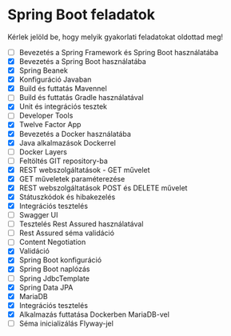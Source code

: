 # Spring Boot feladatok

Kérlek jelöld be, hogy melyik gyakorlati feladatokat oldottad meg!

* [ ] Bevezetés a Spring Framework és Spring Boot használatába
* [x] Bevezetés a Spring Boot használatába
* [x] Spring Beanek
* [x] Konfiguráció Javaban
* [x] Build és futtatás Mavennel
* [ ] Build és futtatás Gradle használatával
* [x] Unit és integrációs tesztek
* [ ] Developer Tools
* [x] Twelve Factor App
* [x] Bevezetés a Docker használatába
* [x] Java alkalmazások Dockerrel
* [ ] Docker Layers
* [ ] Feltöltés GIT repository-ba
* [x] REST webszolgáltatások - GET művelet
* [x] GET műveletek paraméterezése
* [x] REST webszolgáltatások POST és DELETE művelet
* [x] Státuszkódok és hibakezelés
* [x] Integrációs tesztelés
* [ ] Swagger UI
* [ ] Tesztelés Rest Assured használatával
* [ ] Rest Assured séma validáció
* [ ] Content Negotiation
* [x] Validáció
* [x] Spring Boot konfiguráció
* [x] Spring Boot naplózás
* [ ] Spring JdbcTemplate
* [x] Spring Data JPA
* [x] MariaDB
* [x] Integrációs tesztelés
* [x] Alkalmazás futtatása Dockerben MariaDB-vel
* [ ] Séma inicializálás Flyway-jel